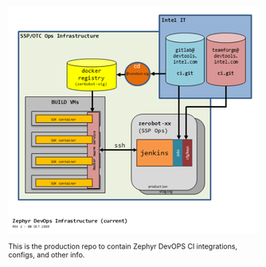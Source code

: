![Zephyr CI Block Diagram](zephyrci_ww41.png "zephyr CI block diagram WW41 2019")

This is the production repo to contain Zephyr DevOPS CI integrations, configs, and other info. 
